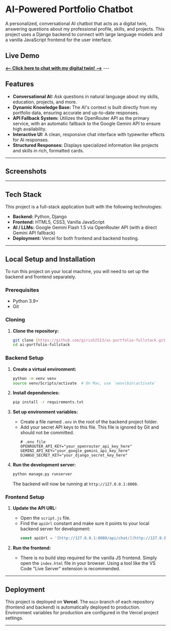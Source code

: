 # AI-Powered Portfolio Chatbot

A personalized, conversational AI chatbot that acts as a digital twin, answering questions about my professional profile, skills, and projects. This project uses a Django backend to connect with large language models and a vanilla JavaScript frontend for the user interface.

## Live Demo

**[<-- Click here to chat with my digital twin! -->](https://girish-saana.vercel.app)** ---

## Features

* **Conversational AI:** Ask questions in natural language about my skills, education, projects, and more.
* **Dynamic Knowledge Base:** The AI's context is built directly from my portfolio data, ensuring accurate and up-to-date responses.
* **API Fallback System:** Utilizes the OpenRouter API as the primary service, with an automatic fallback to the Google Gemini API to ensure high availability.
* **Interactive UI:** A clean, responsive chat interface with typewriter effects for AI responses.
* **Structured Responses:** Displays specialized information like projects and skills in rich, formatted cards.

---

## Screenshots



---

## Tech Stack

This project is a full-stack application built with the following technologies:

* **Backend:** Python, Django
* **Frontend:** HTML5, CSS3, Vanilla JavaScript
* **AI / LLMs:** Google Gemini Flash 1.5 via OpenRouter API (with a direct Gemini API fallback)
* **Deployment:** Vercel for both frontend and backend hosting.



---

## Local Setup and Installation

To run this project on your local machine, you will need to set up the backend and frontend separately.

### Prerequisites

* Python 3.9+
* Git

### Cloning

1.  **Clone the repository:**
    ```bash
    git clone [https://github.com/girish2513/ai-portfolio-fullstack.git](https://github.com/girish2513/ai-portfolio-fullstack.git)
    cd ai-portfolio-fullstack
    ```

### Backend Setup

1.  **Create a virtual environment:**
    ```bash
    python -m venv venv
    source venv/Scripts/activate  # On Mac, use `venv\bin\activate`
    ```

2.  **Install dependencies:**
    ```bash
    pip install -r requirements.txt
    ```

3.  **Set up environment variables:**
    * Create a file named `.env` in the root of the backend project folder.
    * Add your secret API keys to this file. This file is ignored by Git and should not be committed.
        ```
        # .env file
        OPENROUTER_API_KEY="your_openrouter_api_key_here"
        GEMINI_API_KEY="your_google_gemini_api_key_here"
        DJANGO_SECRET_KEY="your_django_secret_key_here" 
        ```

5.  **Run the development server:**
    ```bash
    python manage.py runserver
    ```
    The backend will now be running at `http://127.0.0.1:8000`.

### Frontend Setup

1.  **Update the API URL:**
    * Open the `script.js` file.
    * Find the `apiUrl` constant and make sure it points to your local backend server for development:
        ```javascript
        const apiUrl = '[http://127.0.0.1:8000/api/chat/](http://127.0.0.1:8000/api/chat/)';
        ```

2.  **Run the frontend:**
    * There is no build step required for the vanilla JS frontend. Simply open the `index.html` file in your browser. Using a tool like the VS Code "Live Server" extension is recommended.

---

## Deployment

This project is deployed on **Vercel**. The `main` branch of each repository (frontend and backend) is automatically deployed to production. Environment variables for production are configured in the Vercel project settings.

---
